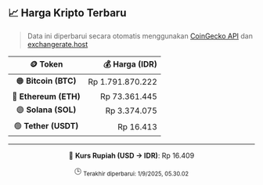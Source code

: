 

<!-- HARGA_KRIPTO -->
## 📈 Harga Kripto Terbaru

> Data ini diperbarui secara otomatis menggunakan [CoinGecko API](https://www.coingecko.com/) dan [exchangerate.host](https://exchangerate.host/)

<div align="center">

| 🪙 Token | 💰 Harga (IDR) |
|:------:|---------------:|
| 🟠 **Bitcoin (BTC)**   | Rp 1.791.870.222 |
| 🔵 **Ethereum (ETH)**  | Rp 73.361.445 |
| 🟣 **Solana (SOL)**    | Rp 3.374.075 |
| 🟢 **Tether (USDT)**   | Rp 16.413 |

---

💱 **Kurs Rupiah (USD → IDR)**: Rp 16.409

🕒 <sub>Terakhir diperbarui: 1/9/2025, 05.30.02</sub>

</div>
<!-- /HARGA_KRIPTO -->